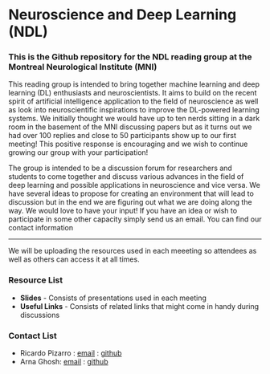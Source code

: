 # Neuroscience and Deep Learning (NDL) 
### This is the Github repository for the NDL reading group at the Montreal Neurological Institute (MNI)

This reading group is intended to bring together machine learning and deep learning (DL) enthusiasts and neuroscientists. It aims to build on the recent spirit of artificial intelligence application to the field of neuroscience as well as look into neuroscientific inspirations to improve the DL-powered learning systems. We initially thought we would have up to ten nerds sitting in a dark room in the basement of the MNI discussing papers but as it turns out we had over 100 replies and close to 50 participants show up to our first meeting! This positive response is encouraging and we wish to continue growing our group with your participation!

The group is intended to be a discussion forum for researchers and students to come together and discuss various advances in the field of deep learning and possible applications in neuroscience and vice versa.  We have several ideas to propose for creating an environment that will lead to discussion but in the end we are figuring out what we are doing along the way. We would love to have your input! If you have an idea or wish to participate in some other capacity simply send us an email. You can find our contact information

----------------------------------

We will be uploading the resources used in each meeeting so attendees as well as others can access it at all times. 

### Resource List
* **Slides** - Consists of presentations used in each meeting
* **Useful Links** - Consists of related links that might come in handy during discussions

### Contact List
* Ricardo Pizarro : [email](mailto:ricardo.pizarro@mcgill.ca) : [github](https://github.com/ricardopizarro)
* Arna Ghosh: [email](mailto:arna.ghosh@mail.mcgill.ca) : [github](https://github.com/arnaghosh)
